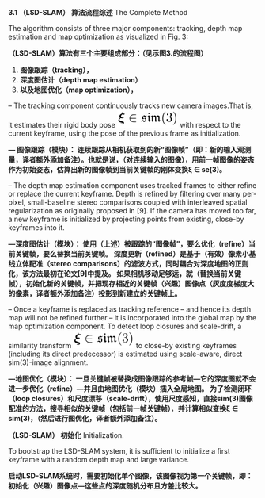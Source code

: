 **3.1 （LSD-SLAM） 算法流程综述** The Complete Method

The algorithm consists of three major components: tracking, depth map estimation and map optimization as visualized in Fig. 3:

**（LSD-SLAM）算法有三个主要组成部分：（见示图3.的流程图）**

1. **图像跟踪（tracking），**
2. **深度图估计（depth map estimation）**
3. **以及地图优化（map optimization），**

– The tracking component continuously tracks new camera images.That is, it estimates their rigid body pose ![](/assets/math_14.png) with respect to the current keyframe, using the pose of the previous frame as initialization.

**— 图像跟踪（模块）： 连续跟踪从相机获取到的新“图像帧”（即：新的输入观测量，译者额外添加备注）。也就是说，（对连续输入的图像），用前一帧图像的姿态作为初始姿态，估算出新的图像帧到当前关键帧的刚体变换ξ ∈ se\(3\)。**

– The depth map estimation component uses tracked frames to either refine or replace the current keyframe. Depth is refined by filtering over many per-pixel, small-baseline stereo comparisons coupled with interleaved spatial regularization as originally proposed in \[9\]. If the camera has moved too far, a new keyframe is initialized by projecting points from existing, close-by keyframes into it.

**—深度图估计（模块）： 使用（上述）被跟踪的“图像帧”，要么优化（refine）当前关键帧，要么替换当前关键帧。 深度更新（refined）是基于（有效）像素小基线立体配准（stereo comparisons）的滤波方式，同时耦合对深度地图的正则化，该方法最初在论文\[9\]中提及。 如果相机移动足够远，就（替换当前关键帧），初始化新的关键帧，并把现存相近的关键帧（兴趣）图像点（灰度度梯度大的像素，译者额外添加备注）投影到新建立的关键帧上。**

– Once a keyframe is replaced as tracking reference – and hence its depth map will not be refined further – it is incorporated into the global map by the map optimization component. To detect loop closures and scale-drift, a similarity transform ![](/assets/math_14.png) to close-by existing keyframes \(including its direct predecessor\) is estimated using scale-aware, direct sim\(3\)-image alignment.

**—地图优化（模块）： 一旦关键帧被替换成图像跟踪的参考帧—它的深度图就不会进一步优化（refine）—并且由地图优化（模块）插入全局地图。  为了检测闭环（loop closures）和尺度漂移（scale-drift），使用尺度感知，直接sim\(3\)图像配准的方法，搜寻相似的关键帧（包括前一帧关键帧）**，**并计算相似变换ξ ∈ sim\(3\)，（然后进行图优化，译者额外添加备注）。**

**（LSD-SLAM） 初始化** Initialization.

To bootstrap the LSD-SLAM system, it is sufficient to initialize a first keyframe with a random depth map and large variance.

**启动LSD-SLAM系统时，需要初始化单个图像，该图像视为第一个关键帧，即：初始化（兴趣）图像点—这些点的深度随机分布且方差比较大。**


